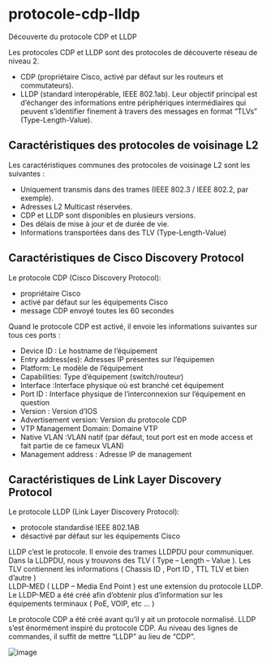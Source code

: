 # protocole-cdp-lldp
Découverte du protocole CDP et LLDP

Les protocoles CDP et LLDP sont des protocoles de découverte réseau de niveau 2.

* CDP (propriétaire Cisco, activé par défaut sur les routeurs et commutateurs).
* LLDP (standard interopérable, IEEE 802.1ab).
Leur objectif principal est d’échanger des informations entre périphériques intermédiaires qui peuvent s’identifier finement à travers des messages en format “TLVs” (Type-Length-Value).

## Caractéristiques des protocoles de voisinage L2
Les caractéristiques communes des protocoles de voisinage L2 sont les suivantes :
* Uniquement transmis dans des trames (IEEE 802.3 / IEEE 802.2, par exemple).
* Adresses L2 Multicast réservées.
* CDP et LLDP sont disponibles en plusieurs versions.
* Des délais de mise à jour et de durée de vie.
* Informations transportées dans des TLV (Type-Length-Value)

## Caractéristiques de Cisco Discovery Protocol
Le protocole CDP (Cisco Discovery Protocol):
* propriétaire Cisco
* activé par défaut sur les équipements Cisco
* message CDP envoyé toutes les 60 secondes

Quand le protocole CDP est activé, il envoie les informations suivantes sur tous ces ports :

* Device ID : Le hostname de l’équipement
* Entry address(es): Adresses IP présentes sur l’équipemen
* Platform: Le modèle de l’équipement
* Capabilities: Type d’équipement (switch/routeur)
* Interface :Interface physique où est branché cet équipement
* Port ID : Interface physique de l’interconnexion sur l’équipement en question
* Version : Version d’IOS
* Advertisement version: Version du protocole CDP
* VTP Management Domain: Domaine VTP
* Native VLAN :VLAN natif (par défaut, tout port est en mode access et fait partie de ce fameux VLAN)
* Management address : Adresse IP de management


## Caractéristiques de Link Layer Discovery Protocol
Le protocole LLDP (Link Layer Discovery Protocol):
* protocole standardisé IEEE 802.1AB
* désactivé par défaut sur les équipements Cisco

LLDP c’est le protocole. Il envoie des trames LLDPDU pour communiquer.
Dans la LLDPDU, nous y trouvons des TLV ( Type – Length – Value ).
Les TLV contiennent les informations ( Chassis ID , Port ID , TTL TLV et bien d’autre )
<br>
LLDP-MED ( LLDP – Media End Point ) est une extension du protocole LLDP.
Le LLDP-MED a été créé afin d’obtenir plus d’information sur les équipements terminaux ( PoE, VOIP, etc … )

Le protocole CDP a été créé avant qu’il y ait un protocole normalisé. LLDP s’est énormément inspiré du protocole CDP. Au niveau des lignes de commandes, il suffit de mettre “LLDP” au lieu de “CDP”.

![image](https://user-images.githubusercontent.com/83721477/166209710-5136b7e1-36e4-412d-ae56-23aff97d93f4.png)
